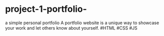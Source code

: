 # project-1-portfolio-
a simple personal portfolio
A portfolio website is a unique way to showcase your work and let others know about yourself.
#HTML
#CSS
#JS
